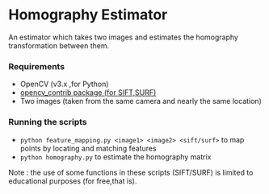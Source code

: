 # Homography Estimator 

An estimator which takes two images and estimates the homography transformation between them.

### Requirements 
- OpenCV (v3.x ,for Python)
- <a href="http://www.pyimagesearch.com/opencv-tutorials-resources-guides/"> opencv_contrib package (for SIFT,SURF) </a>
- Two images (taken from the same camera and nearly the same location)

### Running the scripts
- ```python feature_mapping.py <image1> <image2> <sift/surf>``` to map points by locating and matching features
- ```python homography.py``` to estimate the homography matrix 

Note : the use of some functions in these scripts (SIFT/SURF) is limited to educational purposes (for free,that is).